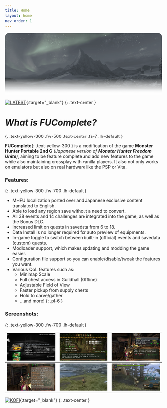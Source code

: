 ```yaml
---
title: Home
layout: home
nav_order: 1
---
```

![PatchLogo](/assets/images/landing_head.png)

[![LATEST](https://img.shields.io/github/v/release/FUComplete/Patch?style=for-the-badge&logo=github&logoColor=ffffff&label=Download%20Latest&labelColor=d09006&color=e7af06)](https://github.com/FUComplete/Patch/releases/latest){:target="_blank"}
{: .text-center }

# *What is FUComplete?*
{: .text-yellow-300 .fw-500 .text-center .fs-7 .lh-default }

**FUComplete**{: .text-yellow-300 } is a modification of the game **Monster Hunter Portable 2nd G** *(Japanese version of **Monster Hunter Freedom Unite**)*, aiming to be feature complete and add new features to the game while also maintaining crossplay with vanilla players. It also not only works on emulators but also on real hardware like the PSP or Vita.

### Features:
{: .text-yellow-300 .fw-700 .lh-default }

* MHFU localization ported over and Japanese exclusive content translated to English.
* Able to load any region save without a need to convert.
* All 38 events and 14 challenges are integrated into the game, as well as the Bonus DLC.
* Increased limit on quests in savedata from 6 to 18.
* Data Install is no longer required for auto preview of equipments.
* In-game toggle to switch between built-in (official) events and savedata (custom) quests.
* Modloader support, which makes updating and modding the game easier.
* Configuration file support so you can enable/disable/tweak the features you want.
* Various QoL features such as:
  - Minimap Scale
  - Full chest access in Guildhall (Offline)
  - Adjustable Field of View
  - Faster pickup from supply chests
  - Hold to carve/gather
  - ...and more!
{: .pl-6 }

### Screenshots:
{: .text-yellow-300 .fw-700 .lh-default }

| <a href="/assets/images/mod_savedata.png" target="_blank"><img src="/assets/images/mod_savedata.png"></a> | <a href="/assets/images/options_menu.png" target="_blank"><img src="/assets/images/options_menu.png"></a> | <a href="/assets/images/quest_toggle.png" target="_blank"><img src="/assets/images/quest_toggle.png"></a> |
|:---:|:---:|:---:|
| <a href="/assets/images/jdlc_quest.png" target="_blank"><img src="/assets/images/jdlc_quest.png"></a> | <a href="/assets/images/FoV.webp" target="_blank"><img src="/assets/images/FoV-smaller.webp"></a> | <a href="/assets/images/Minimap.webp" target="_blank"><img src="/assets/images/Minimap-smaller.webp"></a> |

[![KOFI](https://img.shields.io/badge/Support%20me%20on%20Ko--Fi-FF5E5B?style=for-the-badge&logo=kofi&logoColor=ffffff)](https://ko-fi.com/incognitoman){:target="_blank"}
{: .text-center }